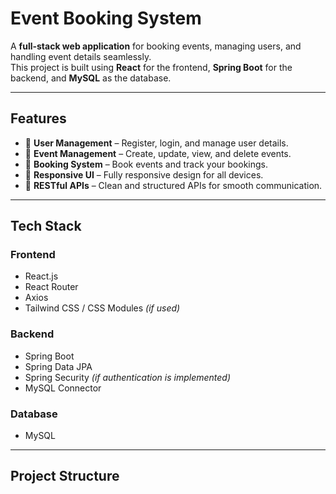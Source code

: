 # Event Booking System
A **full-stack web application** for booking events, managing users, and handling event details seamlessly.  
This project is built using **React** for the frontend, **Spring Boot** for the backend, and **MySQL** as the database.

---

## Features

- 🔹 **User Management** – Register, login, and manage user details.
- 🔹 **Event Management** – Create, update, view, and delete events.
- 🔹 **Booking System** – Book events and track your bookings.
- 🔹 **Responsive UI** – Fully responsive design for all devices.
- 🔹 **RESTful APIs** – Clean and structured APIs for smooth communication.

---

## Tech Stack

### **Frontend**
- React.js
- React Router
- Axios
- Tailwind CSS / CSS Modules *(if used)*

### **Backend**
- Spring Boot
- Spring Data JPA
- Spring Security *(if authentication is implemented)*
- MySQL Connector

### **Database**
- MySQL

---

## Project Structure
